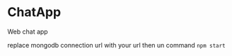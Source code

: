 # ChatApp
Web chat app

replace mongodb connection url with your url then un command
```npm start```
